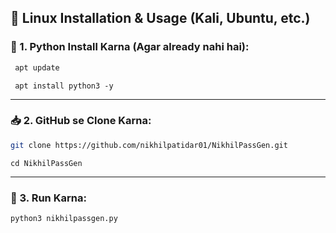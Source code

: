 
## 🔧 Linux Installation & Usage (Kali, Ubuntu, etc.)

### 🥇 1. Python Install Karna (Agar already nahi hai):

```bash
 apt update
```
```
 apt install python3 -y
```

---

### 📥 2. GitHub se Clone Karna:

```bash
git clone https://github.com/nikhilpatidar01/NikhilPassGen.git
```
```
cd NikhilPassGen
```

---

### 🚀 3. Run Karna:

```bash
python3 nikhilpassgen.py
```


